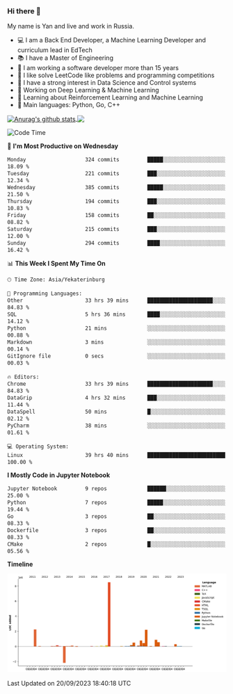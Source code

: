 ### Hi there 👋

My name is Yan and live and work in Russia.

- 💻 I am a Back End Developer, a Machine Learning Developer and curriculum lead in EdTech
- 📚 I have a Master of Engineering
- 🤔 I am working a software developer more than 15 years
- 🌱 I like solve LeetCode like problems and programming competitions
- 📝 I have a strong interest in Data Science and Control systems
- 🔭 Working on Deep Learning & Machine Learning
- 🌱 Learning about Reinforcement Learning and Machine Learning
- 🌟 Main languages: Python, Go, C++

<!--


**yanchick/yanchick** is a ✨ _special_ ✨ repository because its `README.md` (this file) appears on your GitHub profile.

Here are some ideas to get you started:

- I am a self taught Full Stack Developer and a Machine Learning Developer
- 🌱 I’m currently learning ...
- 👯 I’m looking to collaborate on ...
- 🤔 I’m looking for help with ...
- 💬 Ask me about ...
- 📫 How to reach me: ...
- 😄 Pronouns: ...
- ⚡ Fun fact: ...

-->


<a href="https://github.com/anuraghazra/github-readme-stats">
    <img align="center" src="https://github-readme-stats.vercel.app/api?username=yanchick&count_private=true" alt="Anurag's github stats" />
</a>
<a href="https://github.com/anuraghazra/github-readme-stats">
    <img align="center" src="https://github-readme-stats.vercel.app/api/top-langs/?username=yanchick&hide=javascript,html,CSS" />
</a>

<!--START_SECTION:waka-->
![Code Time](http://img.shields.io/badge/Code%20Time-824%20hrs%2037%20mins-blue)

📅 **I'm Most Productive on Wednesday** 

```text
Monday                   324 commits         █████░░░░░░░░░░░░░░░░░░░░   18.09 % 
Tuesday                  221 commits         ███░░░░░░░░░░░░░░░░░░░░░░   12.34 % 
Wednesday                385 commits         █████░░░░░░░░░░░░░░░░░░░░   21.50 % 
Thursday                 194 commits         ███░░░░░░░░░░░░░░░░░░░░░░   10.83 % 
Friday                   158 commits         ██░░░░░░░░░░░░░░░░░░░░░░░   08.82 % 
Saturday                 215 commits         ███░░░░░░░░░░░░░░░░░░░░░░   12.00 % 
Sunday                   294 commits         ████░░░░░░░░░░░░░░░░░░░░░   16.42 % 
```


📊 **This Week I Spent My Time On** 

```text
🕑︎ Time Zone: Asia/Yekaterinburg

💬 Programming Languages: 
Other                    33 hrs 39 mins      █████████████████████░░░░   84.83 % 
SQL                      5 hrs 36 mins       ████░░░░░░░░░░░░░░░░░░░░░   14.12 % 
Python                   21 mins             ░░░░░░░░░░░░░░░░░░░░░░░░░   00.88 % 
Markdown                 3 mins              ░░░░░░░░░░░░░░░░░░░░░░░░░   00.14 % 
GitIgnore file           0 secs              ░░░░░░░░░░░░░░░░░░░░░░░░░   00.03 % 

🔥 Editors: 
Chrome                   33 hrs 39 mins      █████████████████████░░░░   84.83 % 
DataGrip                 4 hrs 32 mins       ███░░░░░░░░░░░░░░░░░░░░░░   11.44 % 
DataSpell                50 mins             █░░░░░░░░░░░░░░░░░░░░░░░░   02.12 % 
PyCharm                  38 mins             ░░░░░░░░░░░░░░░░░░░░░░░░░   01.61 % 

💻 Operating System: 
Linux                    39 hrs 40 mins      █████████████████████████   100.00 % 
```

**I Mostly Code in Jupyter Notebook** 

```text
Jupyter Notebook         9 repos             ██████░░░░░░░░░░░░░░░░░░░   25.00 % 
Python                   7 repos             █████░░░░░░░░░░░░░░░░░░░░   19.44 % 
Go                       3 repos             ██░░░░░░░░░░░░░░░░░░░░░░░   08.33 % 
Dockerfile               3 repos             ██░░░░░░░░░░░░░░░░░░░░░░░   08.33 % 
CMake                    2 repos             █░░░░░░░░░░░░░░░░░░░░░░░░   05.56 % 
```



**Timeline**

![Lines of Code chart](https://raw.githubusercontent.com/yanchick/yanchick/main/assets/bar_graph.png)


 Last Updated on 20/09/2023 18:40:18 UTC
<!--END_SECTION:waka-->

